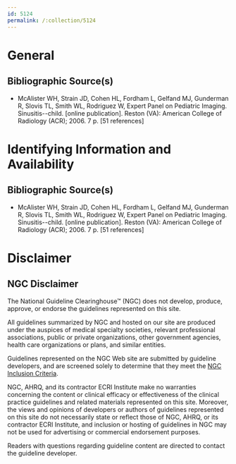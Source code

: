 ```yaml
---
id: 5124
permalink: /:collection/5124
---
```


# General

## Bibliographic Source(s)

- McAlister WH, Strain JD, Cohen HL, Fordham L, Gelfand MJ, Gunderman R, Slovis TL, Smith WL, Rodriguez W, Expert Panel on Pediatric Imaging. Sinusitis--child. [online publication]. Reston (VA): American College of Radiology (ACR); 2006. 7 p. [51 references]

# Identifying Information and Availability

## Bibliographic Source(s)

- McAlister WH, Strain JD, Cohen HL, Fordham L, Gelfand MJ, Gunderman R, Slovis TL, Smith WL, Rodriguez W, Expert Panel on Pediatric Imaging. Sinusitis--child. [online publication]. Reston (VA): American College of Radiology (ACR); 2006. 7 p. [51 references]

# Disclaimer

## NGC Disclaimer

The National Guideline Clearinghouse™ (NGC) does not develop, produce, approve, or endorse the guidelines represented on this site.

All guidelines summarized by NGC and hosted on our site are produced under the auspices of medical specialty societies, relevant professional associations, public or private organizations, other government agencies, health care organizations or plans, and similar entities.

Guidelines represented on the NGC Web site are submitted by guideline developers, and are screened solely to determine that they meet the [NGC Inclusion Criteria](/help-and-about/summaries/inclusion-criteria).

NGC, AHRQ, and its contractor ECRI Institute make no warranties concerning the content or clinical efficacy or effectiveness of the clinical practice guidelines and related materials represented on this site. Moreover, the views and opinions of developers or authors of guidelines represented on this site do not necessarily state or reflect those of NGC, AHRQ, or its contractor ECRI Institute, and inclusion or hosting of guidelines in NGC may not be used for advertising or commercial endorsement purposes.

Readers with questions regarding guideline content are directed to contact the guideline developer.

